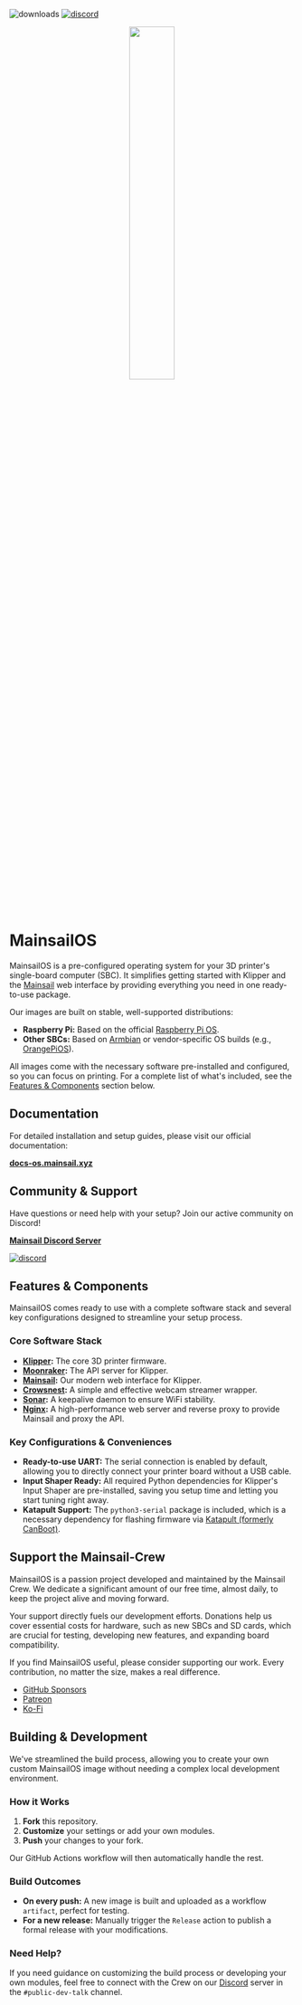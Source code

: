 ![downloads](https://img.shields.io/github/downloads/mainsail-crew/MainsailOS/total)
[![discord](https://img.shields.io/discord/758059413700345988?color=%235865F2&label=discord&logo=discord&logoColor=white&style=flat)](https://discord.gg/mainsail)

<p align="center">
<img src=".github/sdcard-logo.png" style="width:40%; max-width: 300px;" >
</p>

# MainsailOS

MainsailOS is a pre-configured operating system for your 3D printer's
single-board computer (SBC). It simplifies getting started with Klipper and the
[Mainsail](https://github.com/mainsail-crew/mainsail) web interface by providing
everything you need in one ready-to-use package.

Our images are built on stable, well-supported distributions:

-   **Raspberry Pi:** Based on the official [Raspberry Pi OS](https://www.raspberrypi.com/software/).
-   **Other SBCs:** Based on [Armbian](https://www.armbian.com/) or
    vendor-specific OS builds (e.g., [OrangePiOS](https://github.com/orangepi-xunlong/orangepi-build)).

All images come with the necessary software pre-installed and configured, so you
can focus on printing. For a complete list of what's included, see the
[Features & Components](#features--components) section below.

## Documentation

For detailed installation and setup guides, please visit our official
documentation:

**[docs-os.mainsail.xyz](https://docs-os.mainsail.xyz)**

## Community & Support

Have questions or need help with your setup? Join our active community on
Discord!

**[Mainsail Discord Server](https://discord.gg/mainsail)**

[![discord](https://img.shields.io/discord/758059413700345988?color=%235865F2&label=discord&logo=discord&logoColor=white&style=flat)](https://discord.gg/mainsail)

## Features & Components

MainsailOS comes ready to use with a complete software stack and several key
configurations designed to streamline your setup process.

### Core Software Stack

-   **[Klipper](https://github.com/Klipper3d/klipper):** The core 3D printer
    firmware.
-   **[Moonraker](https://github.com/Arksine/moonraker):** The API server for
    Klipper.
-   **[Mainsail](https://github.com/mainsail-crew/mainsail):** Our modern web
    interface for Klipper.
-   **[Crowsnest](https://github.com/mainsail-crew/crowsnest):** A simple and
    effective webcam streamer wrapper.
-   **[Sonar](https://github.com/mainsail-crew/sonar):** A keepalive daemon to
    ensure WiFi stability.
-   **[Nginx](https://nginx.org/):** A high-performance web server and reverse
    proxy to provide Mainsail and proxy the API.

### Key Configurations & Conveniences

-   **Ready-to-use UART:** The serial connection is enabled by default,
    allowing you to directly connect your printer board without a USB cable.
-   **Input Shaper Ready:** All required Python dependencies for Klipper's
    Input Shaper are pre-installed, saving you setup time and letting you start
    tuning right away.
-   **Katapult Support:** The `python3-serial` package is included, which is a
    necessary dependency for flashing firmware via
    [Katapult (formerly CanBoot)](https://github.com/Arksine/katapult).

## Support the Mainsail-Crew

MainsailOS is a passion project developed and maintained by the Mainsail Crew.
We dedicate a significant amount of our free time, almost daily, to keep the
project alive and moving forward.

Your support directly fuels our development efforts. Donations help us cover
essential costs for hardware, such as new SBCs and SD cards, which are crucial
for testing, developing new features, and expanding board compatibility.

If you find MainsailOS useful, please consider supporting our work. Every
contribution, no matter the size, makes a real difference.

- [GitHub Sponsors](https://github.com/sponsors/mainsail-crew)
- [Patreon](https://www.patreon.com/meteyou)
- [Ko-Fi](https://ko-fi.com/mainsail)

## Building & Development

We've streamlined the build process, allowing you to create your own custom
MainsailOS image without needing a complex local development environment.

### How it Works

1.  **Fork** this repository.
2.  **Customize** your settings or add your own modules.
3.  **Push** your changes to your fork.

Our GitHub Actions workflow will then automatically handle the rest.

### Build Outcomes

-   **On every push:** A new image is built and uploaded as a workflow
    `artifact`, perfect for testing.
-   **For a new release:** Manually trigger the `Release` action to publish a
    formal release with your modifications.

### Need Help?

If you need guidance on customizing the build process or developing your own
modules, feel free to connect with the Crew on our
[Discord](https://discord.gg/mainsail) server in the `#public-dev-talk`
channel.
